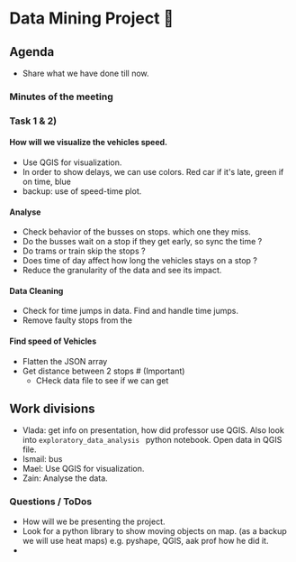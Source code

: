 # Data Mining Project 👨

## Agenda
- Share what we have done till now.

### Minutes of the meeting 
### Task 1 & 2) 
#### How will we visualize the vehicles speed.
 - Use QGIS for visualization.
 - In order to show delays, we can use colors. Red car if it's late, green if on time, blue
 - backup: use of speed-time plot.

#### Analyse
- Check behavior of the busses on stops. which one they miss.
- Do the busses wait on a stop if they get early, so sync the time ?
- Do trams or train skip the stops ? 
- Does time of day affect how long the vehicles stays on a stop ?
- Reduce the granularity of the data and see its impact.

#### Data Cleaning
- Check for time jumps in data. Find and handle time jumps.
- Remove faulty stops from the 

#### Find speed of Vehicles
- Flatten the JSON array
- Get distance between 2 stops   # (Important)
  - CHeck data file to see if we can get 

## Work divisions
- Vlada: get info on presentation, how did professor use QGIS. Also look into 
`exploratory_data_analysis ` python notebook. Open data in QGIS file.
- Ismail: bus 
- Mael: Use QGIS for visualization.
- Zain: Analyse the data.


### Questions / ToDos
- How will we be presenting the project.
- Look for a python library to show moving objects on map. (as a backup we will use 
heat maps) e.g. pyshape, QGIS, aak prof how he did it.
- 
